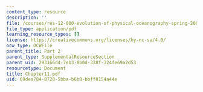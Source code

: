 ```yaml
---
content_type: resource
description: ''
file: /courses/res-12-000-evolution-of-physical-oceanography-spring-2007/69dea78487285bbab6b8bbff8154a44e_Chapter11.pdf
file_type: application/pdf
learning_resource_types: []
license: https://creativecommons.org/licenses/by-nc-sa/4.0/
ocw_type: OCWFile
parent_title: Part 2
parent_type: SupplementalResourceSection
parent_uid: 293166d4-7eb3-8b0d-338f-324fe69a2d53
resourcetype: Document
title: Chapter11.pdf
uid: 69dea784-8728-5bba-b6b8-bbff8154a44e
---
```

